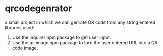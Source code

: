 # qrcodegenrator
a small project in which we can genrate QR code from any string entered
libraries used:
1. Use the inquirer npm package to get user input.
2. Use the qr-image npm package to turn the user entered URL into a QR code image.
